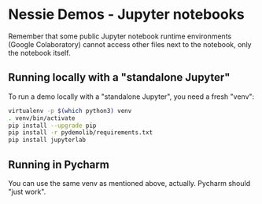 # Nessie Demos - Jupyter notebooks

Remember that some public Jupyter notebook runtime environments
(Google Colaboratory) cannot access other files next to the notebook, only the
notebook itself.

## Running locally with a "standalone Jupyter"

To run a demo locally with a "standalone Jupyter", you need a fresh "venv":

```bash
virtualenv -p $(which python3) venv
. venv/bin/activate
pip install --upgrade pip
pip install -r pydemolib/requirements.txt
pip install jupyterlab
```

## Running in Pycharm

You can use the same venv as mentioned above, actually. Pycharm should "just work".
